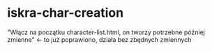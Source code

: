 # iskra-char-creation

"Włącz na początku character-list.html, on tworzy potrzebne później zmienne" <- to już poprawiono, działa bez zbędnych zmiennych

